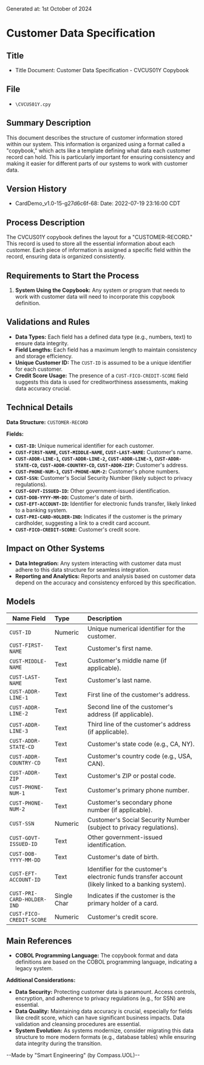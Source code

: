 Generated at: 1st October of 2024

# Customer Data Specification

## Title

- Title Document: Customer Data Specification - CVCUS01Y Copybook

## File
- `\CVCUS01Y.cpy`

## Summary Description

This document describes the structure of customer information stored within our system. This information is organized using a format called a "copybook," which acts like a template defining what data each customer record can hold. This is particularly important for ensuring consistency and making it easier for different parts of our systems to work with customer data.

## Version History

- CardDemo_v1.0-15-g27d6c6f-68: Date: 2022-07-19 23:16:00 CDT

## Process Description

The CVCUS01Y copybook defines the layout for a "CUSTOMER-RECORD." This record is used to store all the essential information about each customer. Each piece of information is assigned a specific field within the record, ensuring data is organized consistently.

## Requirements to Start the Process

1.  **System Using the Copybook:**  Any system or program that needs to work with customer data will need to incorporate this copybook definition.

## Validations and Rules

*   **Data Types:** Each field has a defined data type (e.g., numbers, text) to ensure data integrity.
*   **Field Lengths:** Each field has a maximum length to maintain consistency and storage efficiency.
*   **Unique Customer ID:** The `CUST-ID` is assumed to be a unique identifier for each customer.
*   **Credit Score Usage:** The presence of a `CUST-FICO-CREDIT-SCORE` field suggests this data is used for creditworthiness assessments, making data accuracy crucial.

## Technical Details

**Data Structure:** `CUSTOMER-RECORD`

**Fields:**

*   **`CUST-ID`:** Unique numerical identifier for each customer.
*   **`CUST-FIRST-NAME`, `CUST-MIDDLE-NAME`, `CUST-LAST-NAME`:** Customer's name.
*   **`CUST-ADDR-LINE-1`, `CUST-ADDR-LINE-2`, `CUST-ADDR-LINE-3`, `CUST-ADDR-STATE-CD`, `CUST-ADDR-COUNTRY-CD`, `CUST-ADDR-ZIP`:**  Customer's address.
*   **`CUST-PHONE-NUM-1`, `CUST-PHONE-NUM-2`:** Customer's phone numbers.
*   **`CUST-SSN`:**  Customer's Social Security Number (likely subject to privacy regulations).
*   **`CUST-GOVT-ISSUED-ID`:** Other government-issued identification.
*   **`CUST-DOB-YYYY-MM-DD`:** Customer's date of birth.
*   **`CUST-EFT-ACCOUNT-ID`:** Identifier for electronic funds transfer, likely linked to a banking system.
*   **`CUST-PRI-CARD-HOLDER-IND`:** Indicates if the customer is the primary cardholder, suggesting a link to a credit card account.
*   **`CUST-FICO-CREDIT-SCORE`:** Customer's credit score.

## Impact on Other Systems

*   **Data Integration:** Any system interacting with customer data must adhere to this data structure for seamless integration.
*   **Reporting and Analytics:**  Reports and analysis based on customer data depend on the accuracy and consistency enforced by this specification.

## Models

| Name Field                | Type        | Description                                                                                     |
| -------------------------- | :---------- | :---------------------------------------------------------------------------------------------- |
| `CUST-ID`                 | Numeric     | Unique numerical identifier for the customer.                                                   |
| `CUST-FIRST-NAME`         | Text        | Customer's first name.                                                                            |
| `CUST-MIDDLE-NAME`        | Text        | Customer's middle name (if applicable).                                                        |
| `CUST-LAST-NAME`          | Text        | Customer's last name.                                                                             |
| `CUST-ADDR-LINE-1`        | Text        | First line of the customer's address.                                                           |
| `CUST-ADDR-LINE-2`        | Text        | Second line of the customer's address (if applicable).                                          |
| `CUST-ADDR-LINE-3`        | Text        | Third line of the customer's address (if applicable).                                           |
| `CUST-ADDR-STATE-CD`      | Text        | Customer's state code (e.g., CA, NY).                                                             |
| `CUST-ADDR-COUNTRY-CD`    | Text        | Customer's country code (e.g., USA, CAN).                                                         |
| `CUST-ADDR-ZIP`           | Text        | Customer's ZIP or postal code.                                                                   |
| `CUST-PHONE-NUM-1`        | Text        | Customer's primary phone number.                                                                 |
| `CUST-PHONE-NUM-2`        | Text        | Customer's secondary phone number (if applicable).                                               |
| `CUST-SSN`                | Numeric     | Customer's Social Security Number (subject to privacy regulations).                                |
| `CUST-GOVT-ISSUED-ID`     | Text        | Other government-issued identification.                                                         |
| `CUST-DOB-YYYY-MM-DD`     | Text        | Customer's date of birth.                                                                         |
| `CUST-EFT-ACCOUNT-ID`     | Text        | Identifier for the customer's electronic funds transfer account (likely linked to a banking system). |
| `CUST-PRI-CARD-HOLDER-IND` | Single Char | Indicates if the customer is the primary holder of a card.                                    |
| `CUST-FICO-CREDIT-SCORE`  | Numeric     | Customer's credit score.                                                                          |

## Main References

*   **COBOL Programming Language:** The copybook format and data definitions are based on the COBOL programming language, indicating a legacy system.

**Additional Considerations:**

*   **Data Security:**  Protecting customer data is paramount. Access controls, encryption, and adherence to privacy regulations (e.g., for SSN) are essential.
*   **Data Quality:**  Maintaining data accuracy is crucial, especially for fields like credit score, which can have significant business impacts. Data validation and cleansing procedures are essential.
*   **System Evolution:**  As systems modernize, consider migrating this data structure to more modern formats (e.g., database tables) while ensuring data integrity during the transition.

--Made by "Smart Engineering" (by Compass.UOL)--